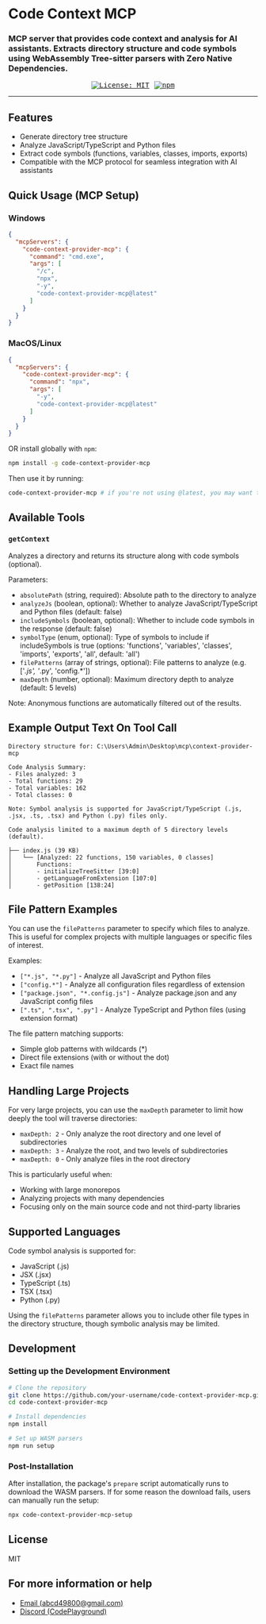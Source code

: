 # Code Context MCP

### MCP server that provides code context and analysis for AI assistants. Extracts directory structure and code symbols using WebAssembly Tree-sitter parsers with Zero Native Dependencies.

<div style="text-align:center;font-family: monospace; display: flex; align-items: center; justify-content: center; width: 100%; gap: 10px">
        <a href="https://img.shields.io/badge/License-MIT-yellow.svg"><img
                src="https://img.shields.io/badge/License-MIT-yellow.svg" alt="License: MIT"></a>
        <a href="https://www.npmjs.com/package/code-context-provider-mcp"><img src="https://img.shields.io/npm/v/code-context-provider-mcp" alt="npm"></a>
</div>

---

## Features

- Generate directory tree structure
- Analyze JavaScript/TypeScript and Python files
- Extract code symbols (functions, variables, classes, imports, exports)
- Compatible with the MCP protocol for seamless integration with AI assistants

## Quick Usage (MCP Setup)

### Windows

```json
{
  "mcpServers": {
    "code-context-provider-mcp": {
      "command": "cmd.exe",
      "args": [
        "/c",
        "npx",
        "-y",
        "code-context-provider-mcp@latest"
      ]
    }
  }
}
```

### MacOS/Linux

```json
{
  "mcpServers": {
    "code-context-provider-mcp": {
      "command": "npx",
      "args": [
        "-y",
        "code-context-provider-mcp@latest"
      ]
    }
  }
}
```

OR install globally with `npm`:
```bash
npm install -g code-context-provider-mcp
```
Then use it by running:
```bash
code-context-provider-mcp # if you're not using @latest, you may want to clear the cache for latest version using `Remove-Item -Path "$env:LOCALAPPDATA\npm-cache\_npx" -Recurse -Force` for windows and `rm -rf ~/.npm/_npx` for linux/macos
```

## Available Tools

### `getContext`

Analyzes a directory and returns its structure along with code symbols (optional).

Parameters:
- `absolutePath` (string, required): Absolute path to the directory to analyze
- `analyzeJs` (boolean, optional): Whether to analyze JavaScript/TypeScript and Python files (default: false)
- `includeSymbols` (boolean, optional): Whether to include code symbols in the response (default: false)
- `symbolType` (enum, optional): Type of symbols to include if includeSymbols is true (options: 'functions', 'variables', 'classes', 'imports', 'exports', 'all', default: 'all')
- `filePatterns` (array of strings, optional): File patterns to analyze (e.g. ['*.js', '*.py', 'config.*'])
- `maxDepth` (number, optional): Maximum directory depth to analyze (default: 5 levels)

Note: Anonymous functions are automatically filtered out of the results.

## Example Output Text On Tool Call

```
Directory structure for: C:\Users\Admin\Desktop\mcp\context-provider-mcp

Code Analysis Summary:
- Files analyzed: 3
- Total functions: 29
- Total variables: 162
- Total classes: 0

Note: Symbol analysis is supported for JavaScript/TypeScript (.js, .jsx, .ts, .tsx) and Python (.py) files only.

Code analysis limited to a maximum depth of 5 directory levels (default).

├── index.js (39 KB)
│   └── [Analyzed: 22 functions, 150 variables, 0 classes]
│       Functions:
│       - initializeTreeSitter [39:0]
│       - getLanguageFromExtension [107:0]
│       - getPosition [138:24]
```


## File Pattern Examples

You can use the `filePatterns` parameter to specify which files to analyze. This is useful for complex projects with multiple languages or specific files of interest.

Examples:
- `["*.js", "*.py"]` - Analyze all JavaScript and Python files
- `["config.*"]` - Analyze all configuration files regardless of extension
- `["package.json", "*.config.js"]` - Analyze package.json and any JavaScript config files
- `[".ts", ".tsx", ".py"]` - Analyze TypeScript and Python files (using extension format)

The file pattern matching supports:
- Simple glob patterns with wildcards (*)
- Direct file extensions (with or without the dot)
- Exact file names

## Handling Large Projects

For very large projects, you can use the `maxDepth` parameter to limit how deeply the tool will traverse directories:

- `maxDepth: 2` - Only analyze the root directory and one level of subdirectories
- `maxDepth: 3` - Analyze the root, and two levels of subdirectories
- `maxDepth: 0` - Only analyze files in the root directory

This is particularly useful when:
- Working with large monorepos
- Analyzing projects with many dependencies
- Focusing only on the main source code and not third-party libraries

## Supported Languages

Code symbol analysis is supported for:
- JavaScript (.js)
- JSX (.jsx)
- TypeScript (.ts)
- TSX (.tsx)
- Python (.py)

Using the `filePatterns` parameter allows you to include other file types in the directory structure, though symbolic analysis may be limited.

## Development

### Setting up the Development Environment

```bash
# Clone the repository
git clone https://github.com/your-username/code-context-provider-mcp.git
cd code-context-provider-mcp

# Install dependencies
npm install

# Set up WASM parsers
npm run setup
```

### Post-Installation

After installation, the package's `prepare` script automatically runs to download the WASM parsers. If for some reason the download fails, users can manually run the setup:

```bash
npx code-context-provider-mcp-setup
```

## License

MIT

## For more information or help

- [Email (abcd49800@gmail.com)](mailto:abcd49800@gmail.com)
- [Discord (CodePlayground)](https://discord.gg/dquNGYwfnW)
